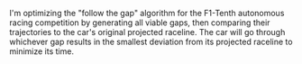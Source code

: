I'm optimizing the "follow the gap" algorithm for the F1-Tenth autonomous racing competition by generating all viable gaps, then comparing their trajectories to the car's original projected raceline.
The car will go through whichever gap results in the smallest deviation from its projected raceline to minimize its time.
